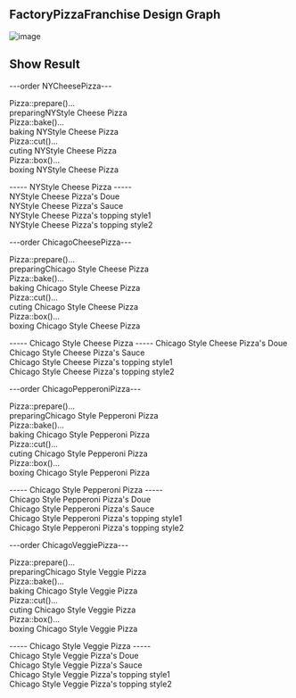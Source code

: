 ## FactoryPizzaFranchise Design Graph
![image](https://user-images.githubusercontent.com/31394900/122860824-fec37980-d350-11eb-90b2-5dc47688503a.png)

## Show Result

---order NYCheesePizza---<br>

Pizza::prepare()...<br>
preparingNYStyle Cheese Pizza<br>
Pizza::bake()...<br>
baking NYStyle Cheese Pizza<br>
Pizza::cut()...<br>
cuting NYStyle Cheese Pizza<br>
Pizza::box()...<br>
boxing NYStyle Cheese Pizza<br>

----- NYStyle Cheese Pizza -----<br>
NYStyle Cheese Pizza's Doue<br>
NYStyle Cheese Pizza's Sauce<br>
NYStyle Cheese Pizza's topping style1<br>
NYStyle Cheese Pizza's topping style2<br>


---order ChicagoCheesePizza---<br>

Pizza::prepare()...<br>
preparingChicago Style Cheese Pizza<br>
Pizza::bake()...<br>
baking Chicago Style Cheese Pizza<br>
Pizza::cut()...<br>
cuting Chicago Style Cheese Pizza<br>
Pizza::box()...<br>
boxing Chicago Style Cheese Pizza<br>

----- Chicago Style Cheese Pizza -----
Chicago Style Cheese Pizza's Doue<br>
Chicago Style Cheese Pizza's Sauce<br>
Chicago Style Cheese Pizza's topping style1<br>
Chicago Style Cheese Pizza's topping style2<br>


---order ChicagoPepperoniPizza---<br>

Pizza::prepare()...<br>
preparingChicago Style Pepperoni Pizza<br>
Pizza::bake()...<br>
baking Chicago Style Pepperoni Pizza<br>
Pizza::cut()...<br>
cuting Chicago Style Pepperoni Pizza<br>
Pizza::box()...<br>
boxing Chicago Style Pepperoni Pizza<br>

----- Chicago Style Pepperoni Pizza -----<br>
Chicago Style Pepperoni Pizza's Doue<br>
Chicago Style Pepperoni Pizza's Sauce<br>
Chicago Style Pepperoni Pizza's topping style1<br>
Chicago Style Pepperoni Pizza's topping style2<br>


---order ChicagoVeggiePizza---<br>

Pizza::prepare()...<br>
preparingChicago Style Veggie Pizza<br>
Pizza::bake()...<br>
baking Chicago Style Veggie Pizza<br>
Pizza::cut()...<br>
cuting Chicago Style Veggie Pizza<br>
Pizza::box()...<br>
boxing Chicago Style Veggie Pizza<br>

----- Chicago Style Veggie Pizza -----<br>
Chicago Style Veggie Pizza's Doue<br>
Chicago Style Veggie Pizza's Sauce<br>
Chicago Style Veggie Pizza's topping style1<br>
Chicago Style Veggie Pizza's topping style2<br>

